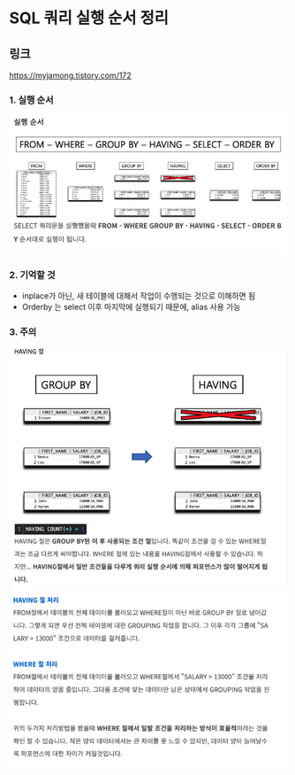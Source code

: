 # SQL 쿼리 실행 순서 정리

## 링크

https://myjamong.tistory.com/172

### 1. 실행 순서

<img src='images/2022-11-03-13-54-06.png' />

### 2. 기억할 것

- inplace가 아닌, 새 테이블에 대해서 작업이 수행되는 것으로 이해하면 됨
- Orderby 는 select 이후 마지막에 실행되기 때문에, alias 사용 가능

### 3. 주의

<img src='images/2022-11-03-13-55-16.png' />  
<img src='images/2022-11-03-13-55-35.png' />

